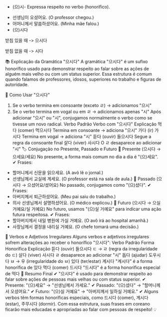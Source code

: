 - (으)시-
Expressa respeito no verbo (honorífico).
* 선생님이 오셨어요. (O professor chegou.)
* 어머니께서 말씀하셨어요. (Minha mãe falou.)
* (으)시다

받침 있을 때 -> 으시다

받침 없을 때 -> 시다

📚 Explicação da Gramática "으시다"
A gramática "으시다" é um sufixo honorífico usado para demonstrar respeito ao falar sobre as ações de alguém mais velho ou com um status superior. Essa estrutura é comum quando falamos de professores, idosos, superiores no trabalho e figuras de autoridade.

📝 Como Usar "으시다"
1. Se o verbo termina em consoante (exceto ㄹ) → adicionamos "으시"
2. Se o verbo termina em vogal ou em ㄹ → adicionamos apenas "시"
Após adicionar "으시" ou "시", conjugamos normalmente o verbo como se tivesse um novo radical.
Verbo Padrão	Verbo com "으시다"	Explicação
먹다 (comer)	먹으시다	Termina em consoante → adiciona "으시"
가다 (ir)	가시다	Termina em vogal → adiciona "시"
듣다 (ouvir)	들으시다	Segue a regra da consoante final
살다 (viver)	사시다	O ㄹ desaparece ao adicionar "시"
🏷 Conjugação no Presente, Passado e Futuro
📌 Presente (으시다 → 으세요/세요)
No presente, a forma mais comum no dia a dia é "(으)세요".
✔ Frases:
* 할머니께서 신문을 읽으세요. (A avó lê o jornal.)
* 선생님께서 교실에 계세요. (O professor está na sala de aula.)
📌 Passado (으시다 → 으셨어요/셨어요)
No passado, conjugamos como "(으)셨다".
✔ Frases:
* 아버지께서 퇴근하셨어요. (Meu pai saiu do trabalho.)
* 의사 선생님께서 설명하셨어요. (O médico explicou.)
📌 Futuro (으시다 → 으실 거예요/실 거예요)
No futuro, usamos "(으)실 거예요" para indicar uma ação futura respeitosa.
✔ Frases:
* 할아버지께서 내일 병원에 가실 거예요. (O avô irá ao hospital amanhã.)
* 사장님께서 결정을 내리실 거예요. (O chefe tomará uma decisão.)

🔄 Verbos e Adjetivos Irregulares
Alguns verbos e adjetivos irregulares sofrem alterações ao receber o honorífico "으시다":
Verbo Padrão	Forma Honorífica	Explicação
듣다 (ouvir)	들으시다	ㄷ → ㄹ (regra da irregularidade do ㄷ)
살다 (viver)	사시다	ㄹ desaparece ao adicionar "시"
돕다 (ajudar)	도우시다	ㅂ → 우 (irregularidade do ㅂ)
있다 (ter/estar)	계시다	"계시다" é a forma honorífica de 있다
먹다 (comer)	드시다	"드시다" é a forma honorífica especial de 먹다
🔹 Resumo Final
✔ "으시다" é usado para demonstrar respeito ao falar sobre ações de pessoas mais velhas ou com status superior. ✔ Presente: "(으)세요" → "선생님께서 가세요." ✔ Passado: "(으)셨다" → "할머니께서 오셨어요." ✔ Futuro: "(으)실 거예요" → "아버지께서 일하실 거예요." ✔ Alguns verbos têm formas honoríficas especiais, como 드시다 (comer), 계시다 (estar), 주무시다 (dormir).
Com essa estrutura, suas frases em coreano ficarão mais educadas e apropriadas ao falar com pessoas de respeito! 💡
